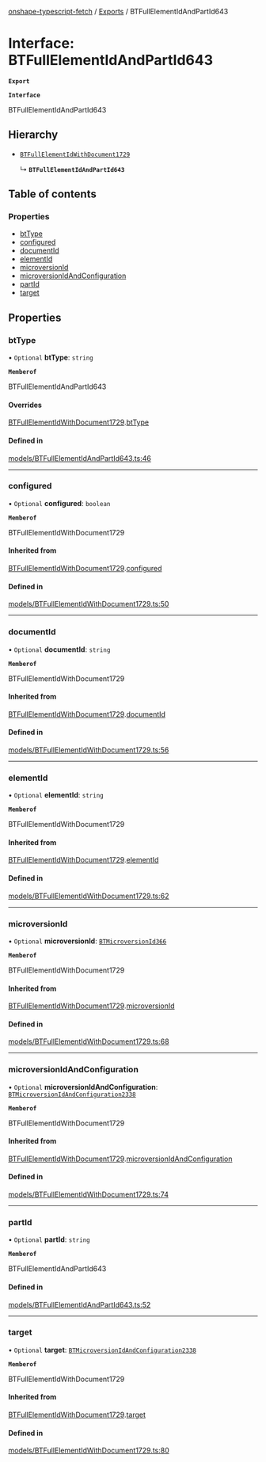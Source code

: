 [onshape-typescript-fetch](../README.md) / [Exports](../modules.md) / BTFullElementIdAndPartId643

# Interface: BTFullElementIdAndPartId643

**`Export`**

**`Interface`**

BTFullElementIdAndPartId643

## Hierarchy

- [`BTFullElementIdWithDocument1729`](BTFullElementIdWithDocument1729.md)

  ↳ **`BTFullElementIdAndPartId643`**

## Table of contents

### Properties

- [btType](BTFullElementIdAndPartId643.md#bttype)
- [configured](BTFullElementIdAndPartId643.md#configured)
- [documentId](BTFullElementIdAndPartId643.md#documentid)
- [elementId](BTFullElementIdAndPartId643.md#elementid)
- [microversionId](BTFullElementIdAndPartId643.md#microversionid)
- [microversionIdAndConfiguration](BTFullElementIdAndPartId643.md#microversionidandconfiguration)
- [partId](BTFullElementIdAndPartId643.md#partid)
- [target](BTFullElementIdAndPartId643.md#target)

## Properties

### btType

• `Optional` **btType**: `string`

**`Memberof`**

BTFullElementIdAndPartId643

#### Overrides

[BTFullElementIdWithDocument1729](BTFullElementIdWithDocument1729.md).[btType](BTFullElementIdWithDocument1729.md#bttype)

#### Defined in

[models/BTFullElementIdAndPartId643.ts:46](https://github.com/toebes/onshape-typescript-fetch/blob/3e11ae1/models/BTFullElementIdAndPartId643.ts#L46)

___

### configured

• `Optional` **configured**: `boolean`

**`Memberof`**

BTFullElementIdWithDocument1729

#### Inherited from

[BTFullElementIdWithDocument1729](BTFullElementIdWithDocument1729.md).[configured](BTFullElementIdWithDocument1729.md#configured)

#### Defined in

[models/BTFullElementIdWithDocument1729.ts:50](https://github.com/toebes/onshape-typescript-fetch/blob/3e11ae1/models/BTFullElementIdWithDocument1729.ts#L50)

___

### documentId

• `Optional` **documentId**: `string`

**`Memberof`**

BTFullElementIdWithDocument1729

#### Inherited from

[BTFullElementIdWithDocument1729](BTFullElementIdWithDocument1729.md).[documentId](BTFullElementIdWithDocument1729.md#documentid)

#### Defined in

[models/BTFullElementIdWithDocument1729.ts:56](https://github.com/toebes/onshape-typescript-fetch/blob/3e11ae1/models/BTFullElementIdWithDocument1729.ts#L56)

___

### elementId

• `Optional` **elementId**: `string`

**`Memberof`**

BTFullElementIdWithDocument1729

#### Inherited from

[BTFullElementIdWithDocument1729](BTFullElementIdWithDocument1729.md).[elementId](BTFullElementIdWithDocument1729.md#elementid)

#### Defined in

[models/BTFullElementIdWithDocument1729.ts:62](https://github.com/toebes/onshape-typescript-fetch/blob/3e11ae1/models/BTFullElementIdWithDocument1729.ts#L62)

___

### microversionId

• `Optional` **microversionId**: [`BTMicroversionId366`](BTMicroversionId366.md)

**`Memberof`**

BTFullElementIdWithDocument1729

#### Inherited from

[BTFullElementIdWithDocument1729](BTFullElementIdWithDocument1729.md).[microversionId](BTFullElementIdWithDocument1729.md#microversionid)

#### Defined in

[models/BTFullElementIdWithDocument1729.ts:68](https://github.com/toebes/onshape-typescript-fetch/blob/3e11ae1/models/BTFullElementIdWithDocument1729.ts#L68)

___

### microversionIdAndConfiguration

• `Optional` **microversionIdAndConfiguration**: [`BTMicroversionIdAndConfiguration2338`](BTMicroversionIdAndConfiguration2338.md)

**`Memberof`**

BTFullElementIdWithDocument1729

#### Inherited from

[BTFullElementIdWithDocument1729](BTFullElementIdWithDocument1729.md).[microversionIdAndConfiguration](BTFullElementIdWithDocument1729.md#microversionidandconfiguration)

#### Defined in

[models/BTFullElementIdWithDocument1729.ts:74](https://github.com/toebes/onshape-typescript-fetch/blob/3e11ae1/models/BTFullElementIdWithDocument1729.ts#L74)

___

### partId

• `Optional` **partId**: `string`

**`Memberof`**

BTFullElementIdAndPartId643

#### Defined in

[models/BTFullElementIdAndPartId643.ts:52](https://github.com/toebes/onshape-typescript-fetch/blob/3e11ae1/models/BTFullElementIdAndPartId643.ts#L52)

___

### target

• `Optional` **target**: [`BTMicroversionIdAndConfiguration2338`](BTMicroversionIdAndConfiguration2338.md)

**`Memberof`**

BTFullElementIdWithDocument1729

#### Inherited from

[BTFullElementIdWithDocument1729](BTFullElementIdWithDocument1729.md).[target](BTFullElementIdWithDocument1729.md#target)

#### Defined in

[models/BTFullElementIdWithDocument1729.ts:80](https://github.com/toebes/onshape-typescript-fetch/blob/3e11ae1/models/BTFullElementIdWithDocument1729.ts#L80)
